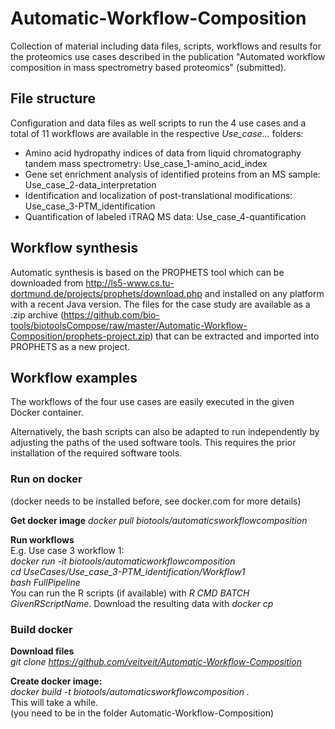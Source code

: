 # Automatic-Workflow-Composition

Collection of material including data files, scripts, workflows and results for the proteomics use cases described in the publication "Automated workflow composition in mass spectrometry based proteomics" (submitted).

## File structure
Configuration and data files as well scripts to run the 4 use cases and a total of 11 workflows are available in the respective _Use_case..._ folders:

- Amino acid hydropathy indices of data from liquid chromatography tandem mass spectrometry: Use_case_1-amino_acid_index
- Gene set enrichment analysis of identified proteins from an MS sample: Use_case_2-data_interpretation
- Identification and localization of post-translational modifications:	Use_case_3-PTM_identification
- Quantification of labeled iTRAQ MS data: Use_case_4-quantification

## Workflow synthesis
Automatic synthesis is based on the PROPHETS tool which can be downloaded from http://ls5-www.cs.tu-dortmund.de/projects/prophets/download.php and installed on any platform with a recent Java version. The files for the case study are available as a .zip archive (https://github.com/bio-tools/biotoolsCompose/raw/master/Automatic-Workflow-Composition/prophets-project.zip) that can be extracted and imported into PROPHETS as a new project.

## Workflow examples
The workflows of the four use cases are easily executed in the given Docker container. 

Alternatively, the bash scripts can also be adapted to run independently by adjusting the paths of the used software tools. This requires the prior installation of the required software tools.

### Run on docker
(docker needs to be installed before, see docker.com for more details)

__Get docker image__
_docker pull biotools/automaticsworkflowcomposition_

__Run workflows__   
E.g. Use case 3 workflow 1:   
_docker run -it biotools/automaticworkflowcomposition_   
_cd UseCases/Use_case_3-PTM_identification/Workflow1_   
_bash FullPipeline_   
You can run the R scripts (if available) with _R CMD BATCH GivenRScriptName_. Download the resulting data with _docker cp_

### Build docker
__Download files__    
_git clone https://github.com/veitveit/Automatic-Workflow-Composition_

__Create docker image:__    
_docker build -t biotools/automaticsworkflowcomposition ._  
This will take a while.   
(you need to be in the folder Automatic-Workflow-Composition)

